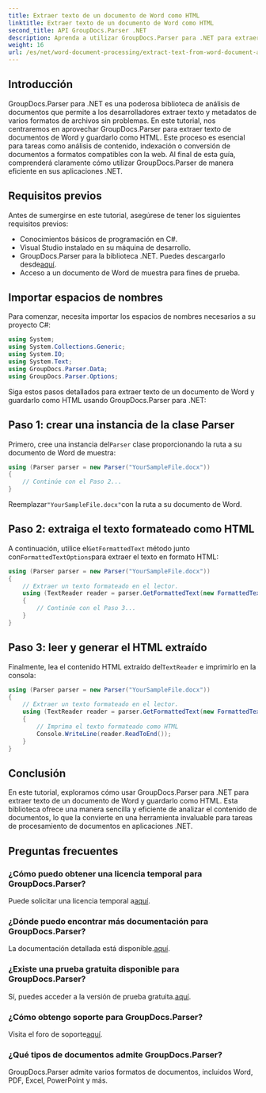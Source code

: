 ```yaml
---
title: Extraer texto de un documento de Word como HTML
linktitle: Extraer texto de un documento de Word como HTML
second_title: API GroupDocs.Parser .NET
description: Aprenda a utilizar GroupDocs.Parser para .NET para extraer texto de documentos de Word y guardarlo como HTML. Tutorial paso a paso con ejemplos de código.
weight: 16
url: /es/net/word-document-processing/extract-text-from-word-document-as-html/
---
```

## Introducción
GroupDocs.Parser para .NET es una poderosa biblioteca de análisis de documentos que permite a los desarrolladores extraer texto y metadatos de varios formatos de archivos sin problemas. En este tutorial, nos centraremos en aprovechar GroupDocs.Parser para extraer texto de documentos de Word y guardarlo como HTML. Este proceso es esencial para tareas como análisis de contenido, indexación o conversión de documentos a formatos compatibles con la web. Al final de esta guía, comprenderá claramente cómo utilizar GroupDocs.Parser de manera eficiente en sus aplicaciones .NET.
## Requisitos previos
Antes de sumergirse en este tutorial, asegúrese de tener los siguientes requisitos previos:
- Conocimientos básicos de programación en C#.
- Visual Studio instalado en su máquina de desarrollo.
-  GroupDocs.Parser para la biblioteca .NET. Puedes descargarlo desde[aquí](https://releases.groupdocs.com/parser/net/).
- Acceso a un documento de Word de muestra para fines de prueba.
## Importar espacios de nombres
Para comenzar, necesita importar los espacios de nombres necesarios a su proyecto C#:
```csharp
using System;
using System.Collections.Generic;
using System.IO;
using System.Text;
using GroupDocs.Parser.Data;
using GroupDocs.Parser.Options;
```
Siga estos pasos detallados para extraer texto de un documento de Word y guardarlo como HTML usando GroupDocs.Parser para .NET:
## Paso 1: crear una instancia de la clase Parser
 Primero, cree una instancia del`Parser` clase proporcionando la ruta a su documento de Word de muestra:
```csharp
using (Parser parser = new Parser("YourSampleFile.docx"))
{
    // Continúe con el Paso 2...
}
```
 Reemplazar`"YourSampleFile.docx"`con la ruta a su documento de Word.
## Paso 2: extraiga el texto formateado como HTML
 A continuación, utilice el`GetFormattedText` método junto con`FormattedTextOptions`para extraer el texto en formato HTML:
```csharp
using (Parser parser = new Parser("YourSampleFile.docx"))
{
    // Extraer un texto formateado en el lector.
    using (TextReader reader = parser.GetFormattedText(new FormattedTextOptions(FormattedTextMode.Html)))
    {
        // Continúe con el Paso 3...
    }
}
```
## Paso 3: leer y generar el HTML extraído
 Finalmente, lea el contenido HTML extraído del`TextReader` e imprimirlo en la consola:
```csharp
using (Parser parser = new Parser("YourSampleFile.docx"))
{
    // Extraer un texto formateado en el lector.
    using (TextReader reader = parser.GetFormattedText(new FormattedTextOptions(FormattedTextMode.Html)))
    {
        // Imprima el texto formateado como HTML
        Console.WriteLine(reader.ReadToEnd());
    }
}
```
## Conclusión
En este tutorial, exploramos cómo usar GroupDocs.Parser para .NET para extraer texto de un documento de Word y guardarlo como HTML. Esta biblioteca ofrece una manera sencilla y eficiente de analizar el contenido de documentos, lo que la convierte en una herramienta invaluable para tareas de procesamiento de documentos en aplicaciones .NET.

## Preguntas frecuentes
### ¿Cómo puedo obtener una licencia temporal para GroupDocs.Parser?
 Puede solicitar una licencia temporal a[aquí](https://purchase.groupdocs.com/temporary-license/).
### ¿Dónde puedo encontrar más documentación para GroupDocs.Parser?
 La documentación detallada está disponible.[aquí](https://tutorials.groupdocs.com/parser/net/).
### ¿Existe una prueba gratuita disponible para GroupDocs.Parser?
 Sí, puedes acceder a la versión de prueba gratuita.[aquí](https://releases.groupdocs.com/).
### ¿Cómo obtengo soporte para GroupDocs.Parser?
 Visita el foro de soporte[aquí](https://forum.groupdocs.com/c/parser/17).
### ¿Qué tipos de documentos admite GroupDocs.Parser?
GroupDocs.Parser admite varios formatos de documentos, incluidos Word, PDF, Excel, PowerPoint y más.